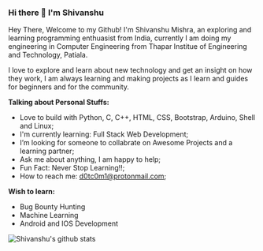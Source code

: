 ### Hi there 👋 I'm Shivanshu

Hey There, Welcome to my Github! I'm Shivanshu Mishra, an exploring and learning programming enthuasist from India, currently I am doing my engineering in Computer Engineering from Thapar Institue of Engineering and Technology, Patiala. 
<p>I love to explore and learn about new technology and get an insight on how they work, I am always learning and making projects as I learn and guides for beginners and for the community.</p>

**Talking about Personal Stuffs:**
- Love to build with Python, C, C++, HTML, CSS, Bootstrap, Arduino, Shell and Linux;
- I'm currently learning: Full Stack Web Development;
- I’m looking for someone to collabrate on Awesome Projects and a learning partner;
- Ask me about anything, I am happy to help;
- Fun Fact: Never Stop Learning!!;
- How to reach me: d0tc0m1@protonmail.com;

**Wish to learn:**
- Bug Bounty Hunting
- Machine Learning
- Android and IOS Development

![Shivanshu's github stats](https://github-readme-stats.vercel.app/api?username=Shivanshu10&show_icons=true&hide_border=true)
